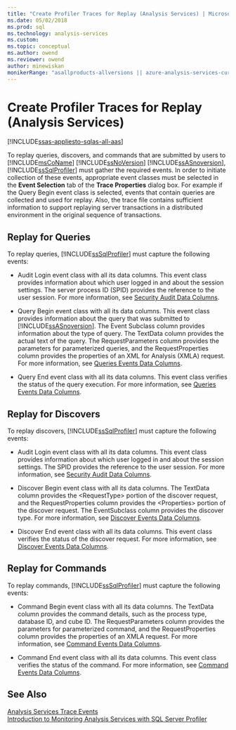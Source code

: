 ```yaml
---
title: "Create Profiler Traces for Replay (Analysis Services) | Microsoft Docs"
ms.date: 05/02/2018
ms.prod: sql
ms.technology: analysis-services
ms.custom:
ms.topic: conceptual
ms.author: owend
ms.reviewer: owend
author: minewiskan
monikerRange: "asallproducts-allversions || azure-analysis-services-current || >= sql-analysis-services-2016"
---
```

# Create Profiler Traces for Replay (Analysis Services)
[!INCLUDE[ssas-appliesto-sqlas-all-aas](../../includes/ssas-appliesto-sqlas-all-aas.md)]

  To replay queries, discovers, and commands that are submitted by users to [!INCLUDE[msCoName](../../includes/msconame-md.md)] [!INCLUDE[ssNoVersion](../../includes/ssnoversion-md.md)] [!INCLUDE[ssASnoversion](../../includes/ssasnoversion-md.md)], [!INCLUDE[ssSqlProfiler](../../includes/sssqlprofiler-md.md)] must gather the required events. In order to initiate collection of these events, appropriate event classes must be selected in the **Event Selection** tab of the **Trace Properties** dialog box. For example if the Query Begin event class is selected, events that contain queries are collected and used for replay. Also, the trace file contains sufficient information to support replaying server transactions in a distributed environment in the original sequence of transactions.  
  
## Replay for Queries  
 To replay queries, [!INCLUDE[ssSqlProfiler](../../includes/sssqlprofiler-md.md)] must capture the following events:  
  
-   Audit Login event class with all its data columns. This event class provides information about which user logged in and about the session settings. The server process ID (SPID) provides the reference to the user session. For more information, see [Security Audit Data Columns](https://docs.microsoft.com/analysis-services/trace-events/security-audit-data-columns).  
  
-   Query Begin event class with all its data columns. This event class provides information about the query that was submitted to [!INCLUDE[ssASnoversion](../../includes/ssasnoversion-md.md)]. The Event Subclass column provides information about the type of query. The TextData column provides the actual text of the query. The RequestParameters column provides the parameters for parameterized queries, and the RequestProperties column provides the properties of an XML for Analysis (XMLA) request. For more information, see [Queries Events Data Columns](https://docs.microsoft.com/analysis-services/trace-events/queries-events-data-columns).  
  
-   Query End event class with all its data columns. This event class verifies the status of the query execution. For more information, see [Queries Events Data Columns](https://docs.microsoft.com/analysis-services/trace-events/queries-events-data-columns).  
  
## Replay for Discovers  
 To replay discovers, [!INCLUDE[ssSqlProfiler](../../includes/sssqlprofiler-md.md)] must capture the following events:  
  
-   Audit Login event class with all its data columns. This event class provides information about which user logged in and about the session settings. The SPID provides the reference to the user session. For more information, see [Security Audit Data Columns](https://docs.microsoft.com/analysis-services/trace-events/security-audit-data-columns).  
  
-   Discover Begin event class with all its data columns. The TextData column provides the \<RequestType> portion of the discover request, and the RequestProperties column provides the \<Properties> portion of the discover request. The EventSubclass column provides the discover type. For more information, see [Discover Events Data Columns](https://docs.microsoft.com/analysis-services/trace-events/discover-events-data-columns).  
  
-   Discover End event class with all its data columns. This event class verifies the status of the discover request. For more information, see [Discover Events Data Columns](https://docs.microsoft.com/analysis-services/trace-events/discover-events-data-columns).  
  
## Replay for Commands  
 To replay commands, [!INCLUDE[ssSqlProfiler](../../includes/sssqlprofiler-md.md)] must capture the following events:  
  
-   Command Begin event class with all its data columns. The TextData column provides the command details, such as the process type, database ID, and cube ID. The RequestParameters column provides the parameters for parameterized command, and the RequestProperties column provides the properties of an XMLA request. For more information, see [Command Events Data Columns](https://docs.microsoft.com/analysis-services/trace-events/command-events-data-columns).  
  
-   Command End event class with all its data columns. This event class verifies the status of the command. For more information, see [Command Events Data Columns](https://docs.microsoft.com/analysis-services/trace-events/command-events-data-columns).  
  
## See Also  
 [Analysis Services Trace Events](https://docs.microsoft.com/analysis-services/trace-events/analysis-services-trace-events)   
 [Introduction to Monitoring Analysis Services with SQL Server Profiler](../../analysis-services/instances/introduction-to-monitoring-analysis-services-with-sql-server-profiler.md)  
  
  
